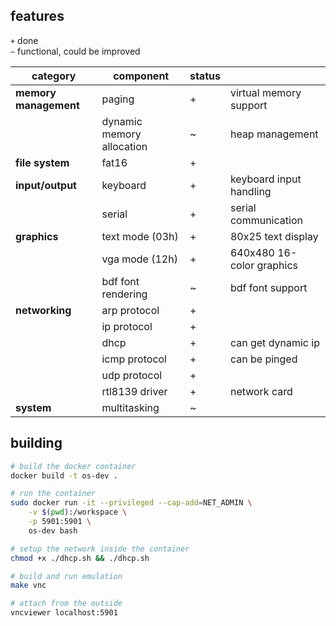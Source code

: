 ## features
`+` done <br>
`~` functional, could be improved

| category              | component                 | status |                           |
| --------------------- | ------------------------- | ------ | ------------------------- |
| **memory management** | paging                    | +      | virtual memory support    |
|                       | dynamic memory allocation | ~      | heap management           |
| **file system**       | fat16                     | +      |                           |
| **input/output**      | keyboard                  | +      | keyboard input handling   |
|                       | serial                    | +      | serial communication      |
| **graphics**          | text mode (03h)           | +      | 80x25 text display        |
|                       | vga mode (12h)            | +      | 640x480 16-color graphics |
|                       | bdf font rendering        | ~      | bdf font support          |
| **networking**        | arp protocol              | +      |                           |
|                       | ip protocol               | +      |                           |
|                       | dhcp                      | +      | can get dynamic ip        |
|                       | icmp protocol             | +      | can be pinged             |
|                       | udp protocol              | +      |                           |
|                       | rtl8139 driver            | +      | network card              |
| **system**            | multitasking              | ~      |                           |

## building

```bash
# build the docker container
docker build -t os-dev .

# run the container
sudo docker run -it --privileged --cap-add=NET_ADMIN \
    -v $(pwd):/workspace \
    -p 5901:5901 \
    os-dev bash

# setup the network inside the container
chmod +x ./dhcp.sh && ./dhcp.sh

# build and run emulation
make vnc
```

```bash
# attach from the outside
vncviewer localhost:5901
```
